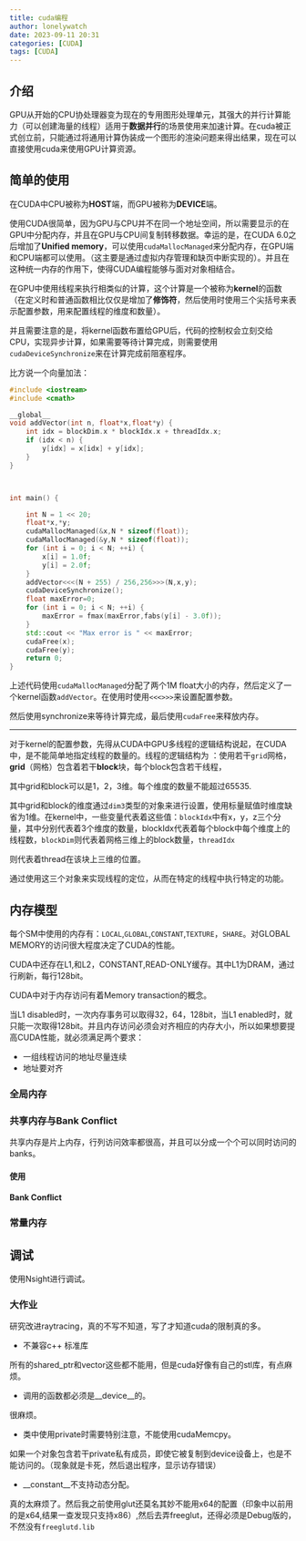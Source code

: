 ```yaml
---
title: cuda编程
author: lonelywatch
date: 2023-09-11 20:31
categories: [CUDA]
tags: [CUDA]
---
```


## 介绍

GPU从开始的CPU协处理器变为现在的专用图形处理单元，其强大的并行计算能力（可以创建海量的线程）适用于**数据并行**的场景使用来加速计算。在cuda被正式创立前，只能通过将通用计算伪装成一个图形的渲染问题来得出结果，现在可以直接使用cuda来使用GPU计算资源。

## 简单的使用

在CUDA中CPU被称为**HOST**端，而GPU被称为**DEVICE**端。

使用CUDA很简单，因为GPU与CPU并不在同一个地址空间，所以需要显示的在GPU中分配内存，并且在GPU与CPU间复制转移数据。幸运的是，在CUDA 6.0之后增加了**Unified memory**，可以使用`cudaMallocManaged`来分配内存，在GPU端和CPU端都可以使用。（这主要是通过虚拟内存管理和缺页中断实现的）。并且在这种统一内存的作用下，使得CUDA编程能够与面对对象相结合。

在GPU中使用线程来执行相类似的计算，这个计算是一个被称为**kernel**的函数（在定义时和普通函数相比仅仅是增加了**修饰符**，然后使用时使用三个尖括号来表示配置参数，用来配置线程的维度和数量）。

并且需要注意的是，将kernel函数布置给GPU后，代码的控制权会立刻交给CPU，实现异步计算，如果需要等待计算完成，则需要使用`cudaDeviceSynchronize`来在计算完成前阻塞程序。

比方说一个向量加法：

```c++
#include <iostream>
#include <cmath>

__global__
void addVector(int n, float*x,float*y) {
    int idx = blockDim.x * blockIdx.x + threadIdx.x;
    if (idx < n) {
        y[idx] = x[idx] + y[idx]; 
    }
}



int main() {

    int N = 1 << 20;
    float*x,*y;
    cudaMallocManaged(&x,N * sizeof(float));
    cudaMallocManaged(&y,N * sizeof(float));
    for (int i = 0; i < N; ++i) {
        x[i] = 1.0f;
        y[i] = 2.0f;
    }
    addVector<<<(N + 255) / 256,256>>>(N,x,y);
    cudaDeviceSynchronize();
    float maxError=0;
    for (int i = 0; i < N; ++i) {
        maxError = fmax(maxError,fabs(y[i] - 3.0f));
    }
    std::cout << "Max error is " << maxError;
    cudaFree(x);
    cudaFree(y);
    return 0;
}
```

上述代码使用`cudaMallocManaged`分配了两个1M float大小的内存，然后定义了一个kernel函数`addVector`。在使用时使用`<<<>>>`来设置配置参数。

然后使用synchronize来等待计算完成，最后使用`cudaFree`来释放内存。

---

对于kernel的配置参数，先得从CUDA中GPU多线程的逻辑结构说起，在CUDA中，是不能简单地指定线程的数量的。线程的逻辑结构为 ：使用若干`grid`网格，**grid**（网格）包含着若干**block**块，每个block包含若干线程，

其中grid和block可以是1，2，3维。每个维度的数量不能超过65535.

其中grid和block的维度通过`dim3`类型的对象来进行设置，使用标量赋值时维度缺省为1维。在kernel中，一些变量代表着这些值：`blockIdx`中有x，y，z三个分量，其中分别代表着3个维度的数量，blockIdx代表着每个block中每个维度上的线程数，`blockDim`则代表着网格三维上的block数量，`threadIdx`

则代表着thread在该块上三维的位置。

通过使用这三个对象来实现线程的定位，从而在特定的线程中执行特定的功能。

## 内存模型

每个SM中使用的内存有：`LOCAL`,`GLOBAL`,`CONSTANT`,`TEXTURE`，`SHARE`。对GLOBAL MEMORY的访问很大程度决定了CUDA的性能。

CUDA中还存在L1,和L2，CONSTANT,READ-ONLY缓存。其中L1为DRAM，通过行刷新，每行128bit。

CUDA中对于内存访问有着Memory transaction的概念。

当L1 disabled时，一次内存事务可以取得32，64，128bit，当L1 enabled时，就只能一次取得128bit。并且内存访问必须会对齐相应的内存大小，所以如果想要提高CUDA性能，就必须满足两个要求：

- 一组线程访问的地址尽量连续
- 地址要对齐

### 全局内存



### 共享内存与Bank Conflict

共享内存是片上内存，行列访问效率都很高，并且可以分成一个个可以同时访问的banks。

#### 使用



#### Bank Conflict



### 常量内存





## 调试

使用Nsight进行调试。

### 大作业

研究改进raytracing，真的不写不知道，写了才知道cuda的限制真的多。

- 不兼容c++ 标准库

所有的shared_ptr和vector这些都不能用，但是cuda好像有自己的stl库，有点麻烦。

- 调用的函数都必须是__device\_\_的。

很麻烦。

- 类中使用private时需要特别注意，不能使用cudaMemcpy。

如果一个对象包含若干private私有成员，即使它被复制到device设备上，也是不能访问的。（现象就是卡死，然后退出程序，显示访存错误）

- __constant\_\_不支持动态分配。 

真的太麻烦了。然后我之前使用glut还莫名其妙不能用x64的配置（印象中以前用的是x64,结果一查发现只支持x86）,然后去弄freeglut，还得必须是Debug版的，不然没有`freeglutd.lib`